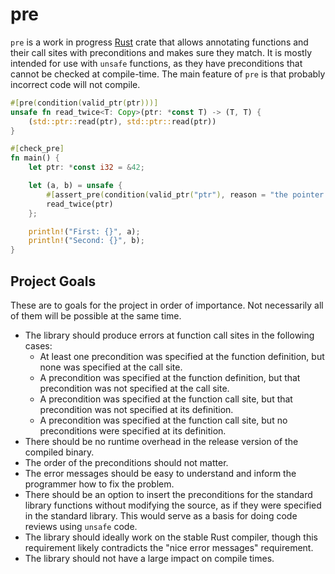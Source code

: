 # pre

`pre` is a work in progress [Rust](https://www.rust-lang.org/) crate that allows annotating functions and their call sites with preconditions and makes sure they match.
It is mostly intended for use with `unsafe` functions, as they have preconditions that cannot be checked at compile-time.
The main feature of `pre` is that probably incorrect code will not compile.

```rust
#[pre(condition(valid_ptr(ptr)))]
unsafe fn read_twice<T: Copy>(ptr: *const T) -> (T, T) {
    (std::ptr::read(ptr), std::ptr::read(ptr))
}

#[check_pre]
fn main() {
    let ptr: *const i32 = &42;

    let (a, b) = unsafe {
        #[assert_pre(condition(valid_ptr("ptr"), reason = "the pointer is created from a reference"))]
        read_twice(ptr)
    };

    println!("First: {}", a);
    println!("Second: {}", b);
}
```

## Project Goals

These are to goals for the project in order of importance.
Not necessarily all of them will be possible at the same time.

- The library should produce errors at function call sites in the following cases:
  - At least one precondition was specified at the function definition, but none was specified at the call site.
  - A precondition was specified at the function definition, but that precondition was not specified at the call site.
  - A precondition was specified at the function call site, but that precondition was not specified at its definition.
  - A precondition was specified at the function call site, but no preconditions were specified at its definition.
- There should be no runtime overhead in the release version of the compiled binary.
- The order of the preconditions should not matter.
- The error messages should be easy to understand and inform the programmer how to fix the problem.
- There should be an option to insert the preconditions for the standard library functions without modifying the source, as if they were specified in the standard library. This would serve as a basis for doing code reviews using `unsafe` code.
- The library should ideally work on the stable Rust compiler, though this requirement likely contradicts the "nice error messages" requirement.
- The library should not have a large impact on compile times.

